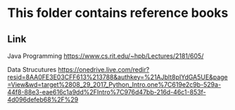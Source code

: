 # This folder contains reference books

## Link 
Java Programming
https://www.cs.rit.edu/~hpb/Lectures/2181/605/

Data Strucutures
https://onedrive.live.com/redir?resid=8AA0FE3E03CFF613%213788&authkey=%21AJblt8pIYdGA5UE&page=View&wd=target%2808_29_2017_Python_Intro.one%7C619e2c9b-529a-44f8-88e3-eae616c1a9dd%2FIntro%7C976d47bb-216d-46c1-853f-4d096defeb68%2F%29
